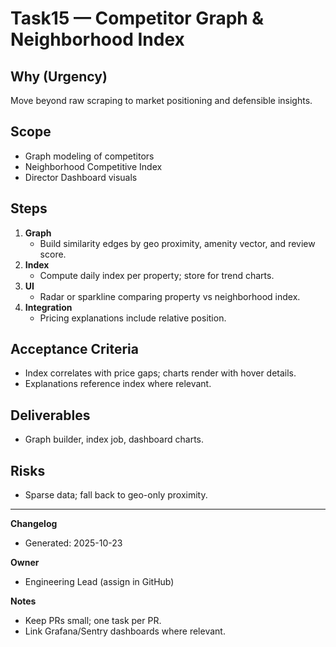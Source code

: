 # Task15 — Competitor Graph & Neighborhood Index

## Why (Urgency)

Move beyond raw scraping to market positioning and defensible insights.

## Scope

- Graph modeling of competitors
- Neighborhood Competitive Index
- Director Dashboard visuals

## Steps

1. **Graph**
   - Build similarity edges by geo proximity, amenity vector, and review score.
2. **Index**
   - Compute daily index per property; store for trend charts.
3. **UI**
   - Radar or sparkline comparing property vs neighborhood index.
4. **Integration**
   - Pricing explanations include relative position.

## Acceptance Criteria

- Index correlates with price gaps; charts render with hover details.
- Explanations reference index where relevant.

## Deliverables

- Graph builder, index job, dashboard charts.

## Risks

- Sparse data; fall back to geo-only proximity.

---

**Changelog**

- Generated: 2025-10-23

**Owner**

- Engineering Lead (assign in GitHub)

**Notes**

- Keep PRs small; one task per PR.
- Link Grafana/Sentry dashboards where relevant.

